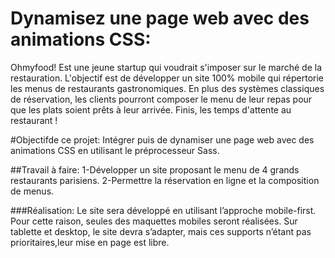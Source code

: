 # Dynamisez une page web avec des animations CSS:
Ohmyfood!
Est une jeune startup qui voudrait s'imposer sur le marché de la restauration. L'objectif est de développer un site 100% mobile qui répertorie les menus de restaurants gastronomiques. En plus des systèmes classiques de réservation, les clients pourront composer le menu de leur repas pour que les plats soient prêts à leur arrivée. Finis, les temps d'attente au restaurant !

#Objectifde ce projet:
Intégrer puis de dynamiser une page web avec des animations CSS en utilisant le préprocesseur Sass.

##Travail à faire:
1-Développer un site proposant le menu de 4 grands restaurants parisiens.
2-Permettre la réservation en ligne et la composition de menus.

###Réalisation:
Le site sera développé en utilisant l’approche mobile-first. Pour cette raison, seules des maquettes mobiles seront réalisées. Sur tablette et desktop, le site devra s’adapter, mais ces supports n’étant pas prioritaires,leur mise en page est libre.


